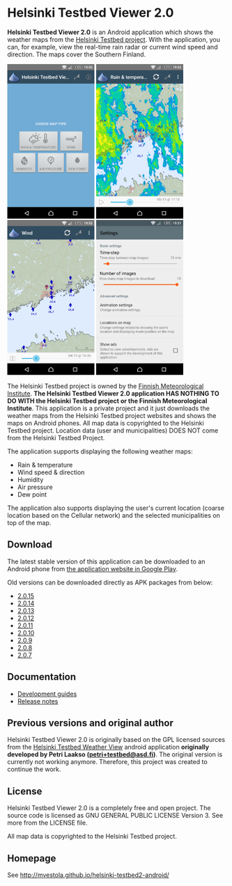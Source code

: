 Helsinki Testbed Viewer 2.0
=============

__Helsinki Testbed Viewer 2.0__ is an Android application which shows the weather maps
from the [Helsinki Testbed project](https://testbed.fmi.fi/). With the application,
you can, for example, view the real-time rain radar or current wind speed and direction.
The maps cover the Southern Finland.

<img src="google_play/images/phone/en/main_screen.png" width="200" alt="Main screen of the application"/> <img src="google_play/images/phone/en/rain_radar_municipalities.png" width="200" alt="Rain and temperature view from the application"/> <img src="google_play/images/phone/en/wind.png" width="200" alt="Wind view from the application"/> <img src="google_play/images/phone/en/settings_1.png" width="200" alt="Settings view from the application"/>

The Helsinki Testbed project is owned by the
[Finnish Meteorological Institute](http://ilmatieteenlaitos.fi/). __The Helsinki Testbed Viewer 2.0
application HAS NOTHING TO DO WITH the Helsinki Testbed project or the Finnish Meteorological Institute__.
This application is a private project and it just downloads the weather maps from
the Helsinki Testbed project websites and shows the maps on Android phones.
All map data is copyrighted to the Helsinki Testbed project.
Location data (user and municipalities) DOES NOT come from the Helsinki Testbed Project.

The application supports displaying the following weather maps:
 * Rain & temperature
 * Wind speed & direction
 * Humidity
 * Air pressure
 * Dew point

The application also supports displaying the user's current location (coarse location based
on the Cellular network) and the selected municipalities on top of the map.

Download
-------

The latest stable version of this application can be downloaded to an Android phone
from [the application website in Google Play](https://play.google.com/store/apps/details?id=fi.testbed2).

Old versions can be downloaded directly as APK packages from below:
* [2.0.15](old-apks/23.apk)
* [2.0.14](old-apks/22.apk)
* [2.0.13](old-apks/21.apk)
* [2.0.12](old-apks/20.apk)
* [2.0.11](old-apks/19.apk)
* [2.0.10](old-apks/18.apk)
* [2.0.9](old-apks/17.apk)
* [2.0.8](old-apks/16.apk)
* [2.0.7](old-apks/15.apk)

Documentation
-------

* [Development guides](./DEVELOPMENT.md)
* [Release notes](./CHANGELOG.md)

Previous versions and original author
-------

Helsinki Testbed Viewer 2.0 is originally based on the GPL licensed sources from the
[Helsinki Testbed Weather View](https://play.google.com/store/apps/details?id=fi.asd.testbed)
android application __originally developed by Petri Laakso (petri+testbed@asd.fi)__.
The original version is currently not working anymore. Therefore, this project was created to continue the work.

License
-------

Helsinki Testbed Viewer 2.0 is a completely free and open project. The source code is
licensed as GNU GENERAL PUBLIC LICENSE Version 3. See more from the LICENSE file.

All map data is copyrighted to the Helsinki Testbed project.

Homepage
-------

See http://mvestola.github.io/helsinki-testbed2-android/
